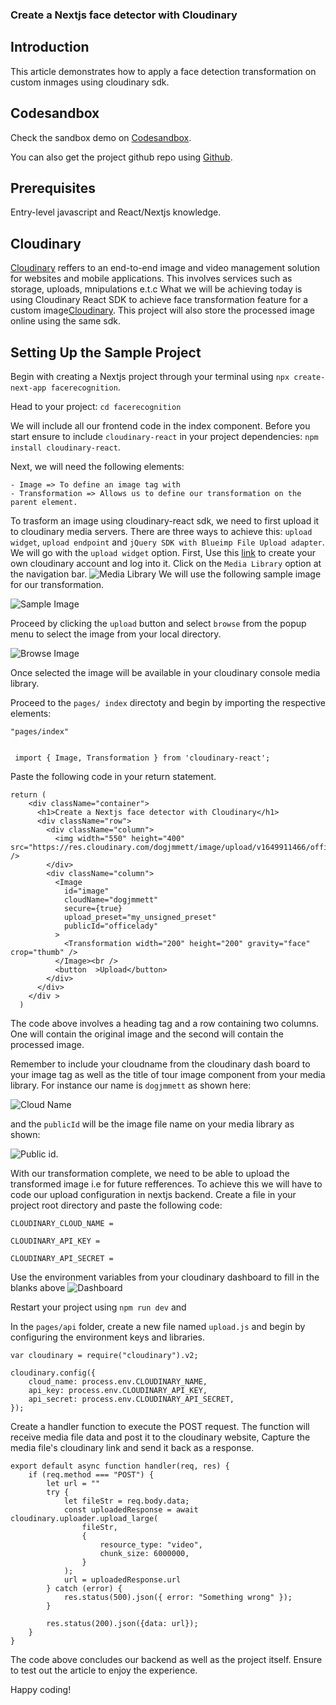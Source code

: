 ### Create a Nextjs face detector with Cloudinary


## Introduction

This article demonstrates how to apply a face detection transformation on custom inmages using cloudinary sdk.

## Codesandbox

Check the sandbox demo on  [Codesandbox](/).

<CodeSandbox
title="mergevideos"
id=" "
/>

You can also get the project github repo using [Github](/).

## Prerequisites
Entry-level javascript and React/Nextjs knowledge.

## Cloudinary
[Cloudinary](https://cloudinary.com/?ap=em) reffers to an end-to-end image and video management solution for websites and mobile applications. This involves services such as storage, uploads, mnipulations e.t.c 
What we will be achieving today is using Cloudinary React SDK  to achieve face transformation feature for a custom image[Cloudinary](https://cloudinary.com/?ap=em). This project will also store the processed image online using the same sdk.

## Setting Up the Sample Project

Begin with creating a Nextjs project through your terminal using `npx create-next-app facerecognition`.

Head to your project: `cd facerecognition`

We will include all our frontend code in the index component. Before you start ensure to include `cloudinary-react` in your project dependencies: `npm install cloudinary-react`.

Next, we will need the following elements:

    - Image => To define an image tag with
    - Transformation => Allows us to define our transformation on the parent element.

To trasform an image using cloudinary-react sdk, we need to first upload it to cloudinary media servers. There are three ways to achieve this: `upload widget`, `upload endpoint` and `jQuery SDK with Blueimp File Upload adapter`.
We will go with the `upload widget` option.
First, Use this [link](https://cloudinary.com/console) to create your own cloudinary account and log into it.
Click on the `Media Library` option at the navigation bar.
![Media Library](https://res.cloudinary.com/dogjmmett/image/upload/v1650121382/media_uploads_yvy2l9.png "Media Library")
 We will use the following sample image for our transformation.

![Sample Image](https://res.cloudinary.com/dogjmmett/image/upload/v1649911466/officelady.jpg "Sample Image")

Proceed by clicking the `upload` button and select `browse` from the popup menu to select the image from your local directory.

![Browse Image](https://res.cloudinary.com/dogjmmett/image/upload/v1650121386/browse_upload_wb5qa5.png "Browse Image")

Once selected the image will be available in your cloudinary console media library.

Proceed to the `pages/ index` directoty and begin by importing the respective elements:
```
"pages/index"


 import { Image, Transformation } from 'cloudinary-react';
```

Paste the following code in your return statement.

```
return (
    <div className="container">
      <h1>Create a Nextjs face detector with Cloudinary</h1>
      <div className="row">
        <div className="column">
          <img width="550" height="400" src="https://res.cloudinary.com/dogjmmett/image/upload/v1649911466/officelady.jpg" />
        </div>
        <div className="column">
          <Image
            id="image"
            cloudName="dogjmmett"
            secure={true}
            upload_preset="my_unsigned_preset"
            publicId="officelady"
          >
            <Transformation width="200" height="200" gravity="face" crop="thumb" />
          </Image><br />
          <button  >Upload</button>
        </div>
      </div>
    </div >
  )
```
The code above involves a heading tag  and a row containing two columns. One will contain the original image and the second will contain the processed  image.

Remember to include your cloudname from the cloudinary dash board to your image tag as well as the title of tour image component from your media library. For instance our name is `dogjmmett`  as shown here:

![Cloud Name](https://res.cloudinary.com/dogjmmett/image/upload/v1650192174/cloudName_bytwor.png "Cloud Name")

and the `publicId` will be the image file name on your media library as shown:

![Public id](https://res.cloudinary.com/dogjmmett/image/upload/v1650122133/imagetitle_whweuv.png "Public id").

With our transformation complete, we need to be able to upload the transformed image i.e  for future refferences.  To achieve this we will have to code our upload configuration in nextjs backend.
Create a file in your project root directory and paste the following code:

```
CLOUDINARY_CLOUD_NAME =

CLOUDINARY_API_KEY =

CLOUDINARY_API_SECRET =
```
Use the environment variables from your cloudinary dashboard to fill in the blanks above
![Dashboard](https://res.cloudinary.com/dogjmmett/image/upload/v1650192179/dashboard_d2advw.png "Dashboard")

Restart your project using `npm run dev` and

In the `pages/api` folder, create a new file named `upload.js`  and begin by configuring the environment keys and libraries.

```
var cloudinary = require("cloudinary").v2;

cloudinary.config({
    cloud_name: process.env.CLOUDINARY_NAME,
    api_key: process.env.CLOUDINARY_API_KEY,
    api_secret: process.env.CLOUDINARY_API_SECRET,
});
```

Create a handler function to execute the POST request. The function will receive media file data and post it to the cloudinary website, Capture the media file's cloudinary link and send it back as a response.

```
export default async function handler(req, res) {
    if (req.method === "POST") {
        let url = ""
        try {
            let fileStr = req.body.data;
            const uploadedResponse = await cloudinary.uploader.upload_large(
                fileStr,
                {
                    resource_type: "video",
                    chunk_size: 6000000,
                }
            );
            url = uploadedResponse.url
        } catch (error) {
            res.status(500).json({ error: "Something wrong" });
        }

        res.status(200).json({data: url});
    }
}
```

 

The code above concludes our backend as well as the project itself. Ensure to test out the article to enjoy the experience.

Happy coding!